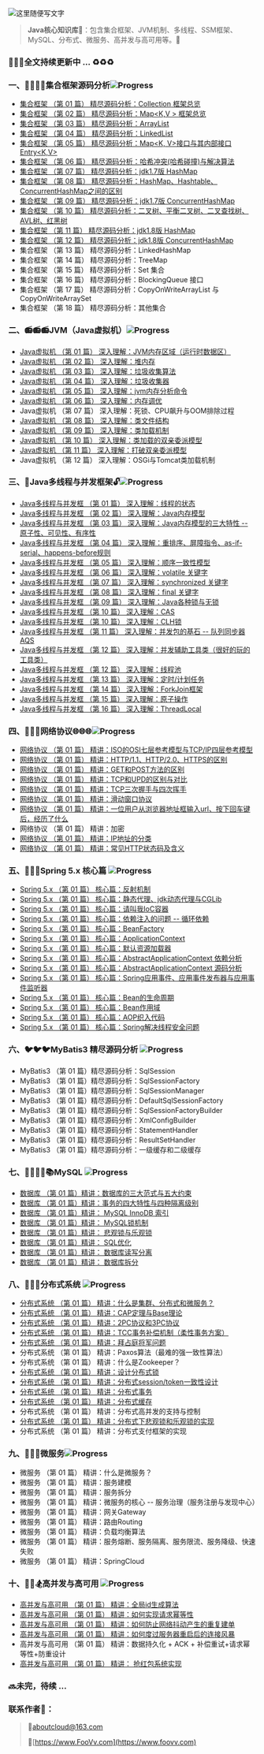 ![这里随便写文字](http://pgq1yfr0p.bkt.clouddn.com/image/logo/1001.jpg)

> **Java核心知识库**:school_satchel:：包含集合框架、JVM机制、多线程、SSM框架、MySQL、分布式、微服务、高并发与高可用等。:bookmark:

### :lollipop::lollipop::lollipop:全文持续更新中 ... :recycle::recycle::recycle:

### 一、:bullettrain_side::railway_car::railway_car::railway_car:集合框架源码分析![Progress](http://progressed.io/bar/61)
* [集合框架 （第 01 篇） 精尽源码分析：Collection<E> 框架总览](https://github.com/about-cloud/JavaCore/blob/master/resource/markdown/collection/JavaCollections.md)
* [集合框架 （第 02 篇） 精尽源码分析：Map<K,V > 框架总览](https://github.com/about-cloud/JavaCore/blob/master/resource/markdown/collection/JavaMaps.md)
* [集合框架 （第 03 篇） 精尽源码分析：ArrayList](https://github.com/about-cloud/JavaCore/blob/master/resource/markdown/collection/ArrayList.md)
* [集合框架 （第 04 篇） 精尽源码分析：LinkedList](https://github.com/about-cloud/JavaCore/blob/master/resource/markdown/collection/LinkedList.md)
* [集合框架 （第 05 篇） 精尽源码分析：Map<K, V>接口与其内部接口Entry<K,V>](https://github.com/about-cloud/JavaCore/blob/master/resource/markdown/collection/Map.Entry1.7v.md)
* [集合框架 （第 06 篇） 精尽源码分析：哈希冲突(哈希碰撞)与解决算法](https://github.com/about-cloud/JavaCore/blob/master/resource/markdown/collection/HashConflictsAndResolve.md)
* [集合框架 （第 07 篇） 精尽源码分析：jdk1.7版 HashMap](https://github.com/about-cloud/JavaCore/blob/master/resource/markdown/collection/HashMap1.7v.md)
* [集合框架 （第 08 篇） 精尽源码分析：HashMap、Hashtable、ConcurrentHashMap之间的区别](https://github.com/about-cloud/JavaCore/blob/master/resource/markdown/collection/HashMapHashtableConcurrentHashMap.md)
* [集合框架 （第 09 篇） 精尽源码分析：jdk1.7版 ConcurrentHashMap](https://github.com/about-cloud/JavaCore/blob/master/resource/markdown/collection/ConcurrentHashMap1.7v.md)
* [集合框架 （第 10 篇） 精尽源码分析：二叉树、平衡二叉树、二叉查找树、AVL树、红黑树](https://github.com/about-cloud/JavaCore/blob/master/resource/markdown/collection/BinaryTrees.md)
* [集合框架 （第 11 篇） 精尽源码分析：jdk1.8版 HashMap](https://github.com/about-cloud/JavaCore/blob/master/resource/markdown/collection/HashMap1.8v.md)
* [集合框架 （第 12 篇） 精尽源码分析：jdk1.8版 ConcurrentHashMap](ttps://github.com/about-cloud/JavaCore/blob/master/resource/markdown/collection/ConcurrentHashMap1.8v.md)
* 集合框架 （第 13 篇） 精尽源码分析：LinkedHashMap
* 集合框架 （第 14 篇） 精尽源码分析：TreeMap
* 集合框架 （第 15 篇） 精尽源码分析：Set<E> 集合
* 集合框架 （第 16 篇） 精尽源码分析：BlockingQueue 接口
* 集合框架 （第 17 篇） 精尽源码分析：CopyOnWriteArrayList 与 CopyOnWriteArraySet
* 集合框架 （第 18 篇） 精尽源码分析：其他集合


### 二、:radio::radio::radio:JVM（Java虚拟机）![Progress](http://progressed.io/bar/41)
* [Java虚拟机 （第 01 篇） 深入理解：JVM内存区域（运行时数据区）]()
* [Java虚拟机 （第 02 篇） 深入理解：堆内存]()
* [Java虚拟机 （第 03 篇） 深入理解：垃圾收集算法]()
* [Java虚拟机 （第 04 篇） 深入理解：垃圾收集器]()
* [Java虚拟机 （第 05 篇） 深入理解：jvm内存分析命令]()
* [Java虚拟机 （第 06 篇） 深入理解：内存调优]()
* Java虚拟机 （第 07 篇） 深入理解：死锁、CPU飙升与OOM排除过程
* [Java虚拟机 （第 08 篇） 深入理解：类文件结构]()
* [Java虚拟机 （第 09 篇） 深入理解：类加载机制]()
* [Java虚拟机 （第 10 篇） 深入理解：类加载的双亲委派模型]()
* [Java虚拟机 （第 11 篇） 深入理解：打破双亲委派模型]()
* Java虚拟机 （第 12 篇） 深入理解：OSGi与Tomcat类加载机制


### 三、:closed_lock_with_key:Java多线程与并发框架:unlock:![Progress](http://progressed.io/bar/35)   
* [Java多线程与并发框 （第 01 篇） 深入理解：线程的状态]()
* [Java多线程与并发框 （第 02 篇） 深入理解：Java内存模型]()
* [Java多线程与并发框 （第 03 篇） 深入理解：Java内存模型的三大特性 -- 原子性、可见性、有序性]()
* [Java多线程与并发框 （第 04 篇） 深入理解：重排序、屏障指令、as-if-serial、happens-before规则]()
* [Java多线程与并发框 （第 05 篇） 深入理解：顺序一致性模型]()
* [Java多线程与并发框 （第 06 篇） 深入理解：volatile 关键字]()
* [Java多线程与并发框 （第 07 篇） 深入理解：synchronized 关键字]()
* [Java多线程与并发框 （第 08 篇） 深入理解：final 关键字]()
* [Java多线程与并发框 （第 09 篇） 深入理解：Java各种锁与无锁]()
* [Java多线程与并发框 （第 10 篇） 深入理解：CAS]()
* [Java多线程与并发框 （第 10 篇） 深入理解：CLH锁]()
* [Java多线程与并发框 （第 11 篇） 深入理解：并发包的基石 -- 队列同步器 AQS]()
* [Java多线程与并发框 （第 12 篇） 深入理解：并发辅助工具类（很好的玩的工具类）]()
* [Java多线程与并发框 （第 12 篇） 深入理解：线程池]()
* [Java多线程与并发框 （第 13 篇） 深入理解：定时/计划任务]()
* [Java多线程与并发框 （第 14 篇） 深入理解：ForkJoin框架]()
* [Java多线程与并发框 （第 15 篇） 深入理解：原子操作]()
* [Java多线程与并发框 （第 16 篇） 深入理解：ThreadLocal]()


### 四、:satellite::satellite::satellite:网络协议:globe_with_meridians::globe_with_meridians::globe_with_meridians:![Progress](http://progressed.io/bar/0)
* [网络协议 （第 01 篇） 精讲：ISO的OSI七层参考模型与TCP/IP四层参考模型]()
* [网络协议 （第 01 篇） 精讲：HTTP/1.1、HTTP/2.0、HTTPS的区别]()
* [网络协议 （第 01 篇） 精讲：GET和POST方法的区别]()
* [网络协议 （第 01 篇） 精讲：TCP和UPD的区别与对比]()
* [网络协议 （第 01 篇） 精讲：TCP三次握手与四次挥手]()
* [网络协议 （第 01 篇） 精讲：滑动窗口协议]()
* [网络协议 （第 01 篇） 精讲：一位用户从浏览器地址框输入url、按下回车键后，经历了什么]()
* 网络协议 （第 01 篇） 精讲：加密
* [网络协议 （第 01 篇） 精讲：IP地址的分类]()
* [网络协议 （第 01 篇） 精讲：常见HTTP状态码及含义]()


### 五、:leaves::four_leaf_clover::fountain:Spring 5.x 核心篇 ![Progress](http://progressed.io/bar/0)
* [Spring 5.x （第 01 篇） 核心篇：反射机制]()
* [Spring 5.x （第 01 篇） 核心篇：静态代理、jdk动态代理与CGLib]()
* [Spring 5.x （第 01 篇） 核心篇：请叫我IoC容器]()
* [Spring 5.x （第 01 篇） 核心篇：依赖注入的问题 -- 循环依赖]()
* [Spring 5.x （第 01 篇） 核心篇：BeanFactory]()
* [Spring 5.x （第 01 篇） 核心篇：ApplicationContext]()
* [Spring 5.x （第 01 篇） 核心篇：默认资源加载器]()
* [Spring 5.x （第 01 篇） 核心篇：AbstractApplicationContext 依赖分析]()
* [Spring 5.x （第 01 篇） 核心篇：AbstractApplicationContext 源码分析]()
* [Spring 5.x （第 01 篇） 核心篇：Spring应用事件、应用事件发布器与应用事件监听器]()
* [Spring 5.x （第 01 篇） 核心篇：Bean的生命周期]()
* [Spring 5.x （第 01 篇） 核心篇：Bean作用域]()
* [Spring 5.x （第 01 篇） 核心篇：AOP织入代码]()
* [Spring 5.x （第 01 篇） 核心篇：Spring解决线程安全问题]()


### 六、:bird::bird::bird:MyBatis3 精尽源码分析 ![Progress](http://progressed.io/bar/0)
* MyBatis3 （第 01 篇）精尽源码分析：SqlSession
* MyBatis3 （第 01 篇）精尽源码分析：SqlSessionFactory
* MyBatis3 （第 01 篇）精尽源码分析：SqlSessionManager
* MyBatis3 （第 01 篇）精尽源码分析：DefaultSqlSessionFactory
* MyBatis3 （第 01 篇）精尽源码分析：SqlSessionFactoryBuilder
* MyBatis3 （第 01 篇）精尽源码分析：XmlConfigBuilder
* MyBatis3 （第 01 篇）精尽源码分析：StatementHandler
* MyBatis3 （第 01 篇）精尽源码分析：ResultSetHandler
* MyBatis3 （第 01 篇）精尽源码分析：一级缓存和二级缓存


### 七、:closed_book::green_book::blue_book::notebook_with_decorative_cover::books:MySQL ![Progress](http://progressed.io/bar/0)
* [数据库 （第 01 篇）精讲：数据库的三大范式与五大约束]()
* [数据库 （第 01 篇）精讲：事务的四大特性与四种隔离级别]()
* [数据库 （第 01 篇）精讲： MySQL InnoDB 索引]()
* [数据库 （第 01 篇）精讲： MySQL锁机制]()
* [数据库 （第 01 篇）精讲： 悲观锁与乐观锁]()
* [数据库 （第 01 篇）精讲： SQL优化]()
* [数据库 （第 01 篇）精讲： 数据库读写分离]()
* [数据库 （第 01 篇）精讲： 数据库拆分]()


### 八、:telescope::tokyo_tower::satellite:分布式系统 ![Progress](http://progressed.io/bar/0)
* [分布式系统 （第 01 篇） 精讲：什么是集群、分布式和微服务？]()
* [分布式系统 （第 01 篇） 精讲：CAP定理与Base理论]()
* [分布式系统 （第 01 篇） 精讲：2PC协议和3PC协议]()
* [分布式系统 （第 01 篇） 精讲：TCC事务补偿机制（柔性事务方案）]()
* [分布式系统 （第 01 篇） 精讲：拜占庭将军问题]()
* 分布式系统 （第 01 篇） 精讲：Paxos算法（最难的强一致性算法）
* 分布式系统 （第 01 篇） 精讲：什么是Zookeeper？
* [分布式系统 （第 01 篇） 精讲：设计分布式锁]()
* [分布式系统 （第 01 篇） 精讲：分布式session/token一致性设计]()
* [分布式系统 （第 01 篇） 精讲：分布式事务]()
* [分布式系统 （第 01 篇） 精讲：分布式缓存]()
* 分布式系统 （第 01 篇） 精讲：分布式高并发的支持与控制
* [分布式系统 （第 01 篇） 精讲：分布式下悲观锁和乐观锁的实现]()
* 分布式系统 （第 01 篇） 精讲：分布式支付框架的实现


### 九、:microscope::microscope::microscope:微服务![Progress](http://progressed.io/bar/0)
* 微服务 （第 01 篇） 精讲：什么是微服务？
* 微服务 （第 01 篇） 精讲：服务建模
* 微服务 （第 01 篇） 精讲：服务拆分
* 微服务 （第 01 篇） 精讲：微服务的核心 -- 服务治理（服务注册与发现中心）
* 微服务 （第 01 篇） 精讲：网关Gateway
* 微服务 （第 01 篇） 精讲：路由Routing
* 微服务 （第 01 篇） 精讲：负载均衡算法
* 微服务 （第 01 篇） 精讲：服务熔断、服务隔离、服务限流、服务降级、快速失败
* 微服务 （第 01 篇） 精讲：SpringCloud


### 十、:bicyclist::horse_racing::snowboarder:高并发与高可用 ![Progress](http://progressed.io/bar/0)
* [高并发与高可用 （第 01 篇） 精讲：全局id生成算法]()
* [高并发与高可用 （第 01 篇） 精讲：如何实现请求幂等性]()
* [高并发与高可用 （第 01 篇） 精讲：如何防止网络抖动产生的重复建单]()
* [高并发与高可用 （第 01 篇） 精讲：如何度过服务器重启后的连接风暴]()
* 高并发与高可用 （第 01 篇） 精讲：数据持久化 + ACK + 补偿重试+请求幂等性+防重设计
* [高并发与高可用 （第 01 篇） 精讲： 抢红包系统实现]()

### :soon:未完，待续  ...

### 联系作者:flags:：

> :postbox:aboutcloud@163.com
>
> :dizzy:[https://www.FooVv.com](https://www.foovv.com)